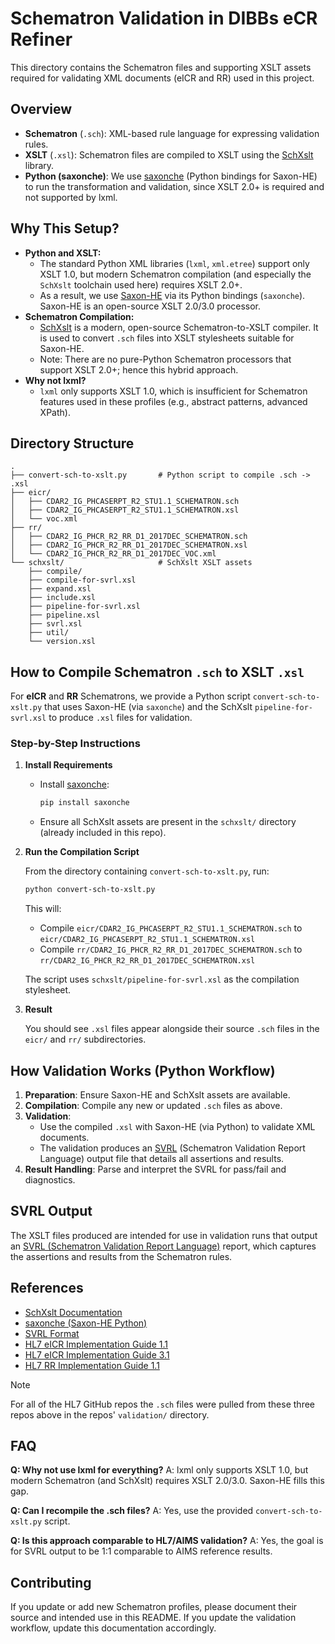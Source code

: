 # Schematron Validation in DIBBs eCR Refiner

This directory contains the Schematron files and supporting XSLT assets required for validating XML documents (eICR and RR) used in this project.

## Overview

- **Schematron** (`.sch`): XML-based rule language for expressing validation rules.
- **XSLT** (`.xsl`): Schematron files are compiled to XSLT using the [SchXslt](https://schxslt.github.io/schxslt/) library.
- **Python (saxonche)**: We use [saxonche](https://pypi.org/project/saxonche/) (Python bindings for Saxon-HE) to run the transformation and validation, since XSLT 2.0+ is required and not supported by lxml.

## Why This Setup?

- **Python and XSLT:**
    - The standard Python XML libraries (`lxml`, `xml.etree`) support only XSLT 1.0, but modern Schematron compilation (and especially the `SchXslt` toolchain used here) requires XSLT 2.0+.
    - As a result, we use [Saxon-HE](https://www.saxonica.com/products/PD12/SaxonC-HE.pdf) via its Python bindings (`saxonche`). Saxon-HE is an open-source XSLT 2.0/3.0 processor.
- **Schematron Compilation:**
    - [SchXslt](https://schxslt.github.io/schxslt/) is a modern, open-source Schematron-to-XSLT compiler. It is used to convert `.sch` files into XSLT stylesheets suitable for Saxon-HE.
    - Note: There are no pure-Python Schematron processors that support XSLT 2.0+; hence this hybrid approach.
- **Why not lxml?**
    - `lxml` only supports XSLT 1.0, which is insufficient for Schematron features used in these profiles (e.g., abstract patterns, advanced XPath).

## Directory Structure

```
.
├── convert-sch-to-xslt.py       # Python script to compile .sch -> .xsl
├── eicr/
│   ├── CDAR2_IG_PHCASERPT_R2_STU1.1_SCHEMATRON.sch
│   ├── CDAR2_IG_PHCASERPT_R2_STU1.1_SCHEMATRON.xsl
│   └── voc.xml
├── rr/
│   ├── CDAR2_IG_PHCR_R2_RR_D1_2017DEC_SCHEMATRON.sch
│   ├── CDAR2_IG_PHCR_R2_RR_D1_2017DEC_SCHEMATRON.xsl
│   └── CDAR2_IG_PHCR_R2_RR_D1_2017DEC_VOC.xml
└── schxslt/                     # SchXslt XSLT assets
    ├── compile/
    ├── compile-for-svrl.xsl
    ├── expand.xsl
    ├── include.xsl
    ├── pipeline-for-svrl.xsl
    ├── pipeline.xsl
    ├── svrl.xsl
    ├── util/
    └── version.xsl
```

## How to Compile Schematron `.sch` to XSLT `.xsl`

For **eICR** and **RR** Schematrons, we provide a Python script `convert-sch-to-xslt.py` that uses Saxon-HE (via `saxonche`) and the SchXslt `pipeline-for-svrl.xsl` to produce `.xsl` files for validation.

### Step-by-Step Instructions

1. **Install Requirements**

   - Install [saxonche](https://pypi.org/project/saxonche/):
     ```bash
     pip install saxonche
     ```
   - Ensure all SchXslt assets are present in the `schxslt/` directory (already included in this repo).

2. **Run the Compilation Script**

   From the directory containing `convert-sch-to-xslt.py`, run:
   ```bash
   python convert-sch-to-xslt.py
   ```

   This will:
   - Compile `eicr/CDAR2_IG_PHCASERPT_R2_STU1.1_SCHEMATRON.sch` to `eicr/CDAR2_IG_PHCASERPT_R2_STU1.1_SCHEMATRON.xsl`
   - Compile `rr/CDAR2_IG_PHCR_R2_RR_D1_2017DEC_SCHEMATRON.sch` to `rr/CDAR2_IG_PHCR_R2_RR_D1_2017DEC_SCHEMATRON.xsl`

   The script uses `schxslt/pipeline-for-svrl.xsl` as the compilation stylesheet.

3. **Result**

   You should see `.xsl` files appear alongside their source `.sch` files in the `eicr/` and `rr/` subdirectories.

## How Validation Works (Python Workflow)

1. **Preparation**: Ensure Saxon-HE and SchXslt assets are available.
2. **Compilation**: Compile any new or updated `.sch` files as above.
3. **Validation**:
    - Use the compiled `.xsl` with Saxon-HE (via Python) to validate XML documents.
    - The validation produces an [SVRL](https://schematron.com/document/3427.html) (Schematron Validation Report Language) output file that details all assertions and results.
4. **Result Handling**: Parse and interpret the SVRL for pass/fail and diagnostics.

## SVRL Output

The XSLT files produced are intended for use in validation runs that output an [SVRL (Schematron Validation Report Language)](https://schematron.com/document/3427.html) report, which captures the assertions and results from the Schematron rules.

## References

- [SchXslt Documentation](https://schxslt.github.io/schxslt/)
- [saxonche (Saxon-HE Python)](https://pypi.org/project/saxonche/)
- [SVRL Format](https://schematron.com/document/3427.html)
- [HL7 eICR Implementation Guide 1.1](https://github.com/HL7/CDA-phcaserpt-1.1.1)
- [HL7 eICR Implementation Guide 3.1](https://github.com/HL7/CDA-phcaserpt-1.3.0)
- [HL7 RR Implementation Guide 1.1](https://github.com/HL7/CDA-phcr-rr-1.1.0)

> [!NOTE]
> For all of the HL7 GitHub repos the `.sch` files were pulled from these three repos above in the repos' `validation/` directory.

## FAQ

**Q: Why not use lxml for everything?**
A: lxml only supports XSLT 1.0, but modern Schematron (and SchXslt) requires XSLT 2.0/3.0. Saxon-HE fills this gap.

**Q: Can I recompile the .sch files?**
A: Yes, use the provided `convert-sch-to-xslt.py` script.

**Q: Is this approach comparable to HL7/AIMS validation?**
A: Yes, the goal is for SVRL output to be 1:1 comparable to AIMS reference results.

## Contributing

If you update or add new Schematron profiles, please document their source and intended use in this README. If you update the validation workflow, update this documentation accordingly.
